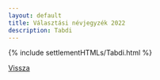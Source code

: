 ```yaml
---
layout: default
title: Választási névjegyzék 2022
description: Tabdi
---
```


{% include settlementHTMLs/Tabdi.html %}

[Vissza](./)